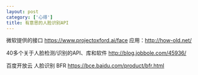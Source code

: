 ```yaml
---
layout: post
category: ['心得']
title: 有意思的人脸识别API
---
```


微软提供的接口
<https://www.projectoxford.ai/face>
应用：http://how-old.net/

40多个关于人脸检测/识别的API、库和软件
<http://blog.jobbole.com/45936/>

百度开放云 人脸识别 BFR
<https://bce.baidu.com/product/bfr.html>